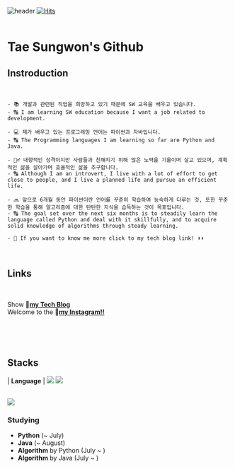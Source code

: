 ![header](https://capsule-render.vercel.app/api?type=Venom&&color=FF0000&height=300&section=header&text=Sungwon&fontSize=75&fontColor=87CEEB)
[![Hits](https://hits.seeyoufarm.com/api/count/incr/badge.svg?url=https%3A%2F%2Fgithub.com%2Fgjbae1212%2Fhit-counter)](https://hits.seeyoufarm.com)                    
<br>


# Tae Sungwon's Github

## **Instroduction**
<br>

```
- 📚 개발과 관련된 직업을 희망하고 있기 때문에 SW 교육을 배우고 있습니다.
- 🔠 I am learning SW education because I want a job related to development.

- 💻 제가 배우고 있는 프로그래밍 언어는 파이썬과 자바입니다.
- 🔠 The Programming languages I am learning so far are Python and Java.

- 🙋‍♂ 내향적인 성격이지만 사람들과 친해지기 위해 많은 노력을 기울이며 살고 있으며, 계획적인 삶을 살아가며 효율적인 삶을 추구합니다.
- 🔠 Although I am an introvert, I live with a lot of effort to get close to people, and I live a planned life and pursue an efficient life.

- 🔜 앞으로 6개월 동안 파이썬이란 언어를 꾸준히 학습하여 능숙하게 다루는 것, 또한 꾸준한 학습을 통해 알고리즘에 대한 탄탄한 지식을 습득하는 것이 목표입니다.
- 🔠 The goal set over the next six months is to steadily learn the language called Python and deal with it skillfully, and to acquire solid knowledge of algorithms through steady learning.

- 👀 If you want to know me more click to my tech blog link! ⬇️⬇️
```
<br>

## **Links**

<br>

Show 🦔[**my Tech Blog**](https://suuuuung.tistory.com/) <br>
Welcome to the 🦔[**my Instagram!!**](https://www.instagram.com/dev_sungco/)

<br>
<br>

<br>


## **Stacks**

| **Language** | <img src="https://img.shields.io/badge/Python-3776AB?style=flat&logo=Python&logoColor=white"/> <img src="https://img.shields.io/badge/Java-007396?style=flat&logo=Java&logoColor=white"/>


<br>
<img src="https://github-readme-stats.vercel.app/api/top-langs/?username=trevivom76&layout=compact">
<br>

### Studying
- **Python** (~ July)
- **Java** (~ August)
- **Algorithm** by Python (July ~ )
- **Algorithm** by Java (July ~ )
<br>

